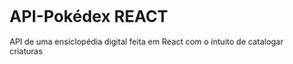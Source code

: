 # API-Pokédex REACT

API de uma ensiclopédia digital feita em React com o intuito de catalogar criaturas
